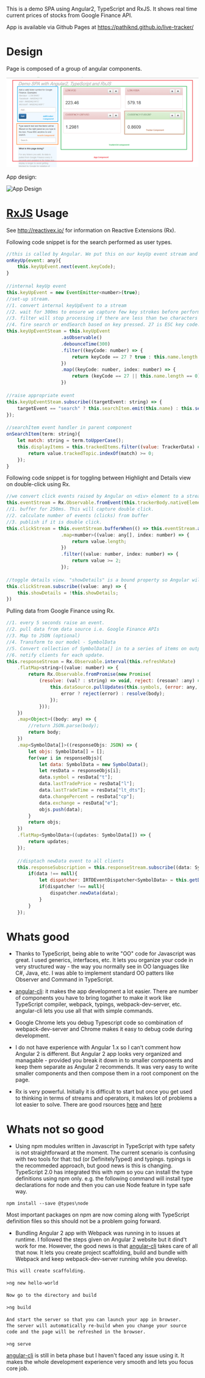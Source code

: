 This is a demo SPA using Angular2, TypeScript and RxJS. It shows real time current prices of stocks from Google Finance API.

App is available via Github Pages at https://pathiknd.github.io/live-tracker/

# Design

Page is composed of a group of angular components.

![Page Composition](/images/page.png)

App design:

![App Design](/images/live-tracker-design.png)


# [RxJS](https://github.com/Reactive-Extensions/RxJS) Usage

See http://reactivex.io/ for information on Reactive Extensions (Rx).

Following code snippet is for the search performed as user types.

```javascript
//this is called by Angular. We put this on our keyUp event stream and return.    
onKeyUp(event: any){    
	this.keyUpEvent.next(event.keyCode);        
}

//internal keyUp event
this.keyUpEvent = new EventEmitter<number>(true);
//set-up stream.
//1. convert internal keyUpEvent to a stream
//2. wait for 300ms to ensure we capture few key strokes before performing search
//3. filter will stop processing if there are less than two characters in search box
//4. fire search or endSearch based on key pressed. 27 is ESC key code.
this.keyUpEventSteam = this.keyUpEvent
                    .asObservable()
                    .debounceTime(300)
                    .filter((keyCode: number) => {                        
                        return keyCode == 27 ? true : this.name.length != 1;
                    })
                    .map((keyCode: number, index: number) => {
                        return (keyCode == 27 || this.name.length == 0) ? "end" : "search";
                    })                   
                    
//raise appropriate event
this.keyUpEventSteam.subscribe((targetEvent: string) => {
	targetEvent == "search" ? this.searchItem.emit(this.name) : this.sendEndSearch();
});

//searchItem event handler in parent component
onSearchItem(term: string){
	let match: string = term.toUpperCase();
    this.displayItems = this.trackedItems.filter((value: TrackerData) => {
    	return value.trackedTopic.indexOf(match) >= 0;
	});
}
```

Following code snippet is for toggling between Highlight and Details view on double-click using Rx.

```javascript	
//we convert click events raised by Angular on <div> element to a stream
this.eventStream = Rx.Observable.fromEvent(this.trackerBody.nativeElement, "click");
//1. buffer for 250ms. This will capture double click.
//2. calculate number of events (clicks) from buffer
//3. publish if it is double click.
this.clickStream = this.eventStream.bufferWhen(() => this.eventStream.auditTime(250))
                    .map<number>((value: any[], index: number) => { 
                        return value.length;
                    })
                    .filter((value: number, index: number) => {
                        return value >= 2;
                    });

//toggle details view. "showDetails" is a bound property so Angular will toggle the view.	 
this.clickStream.subscribe((value: any) => {
	this.showDetails = !this.showDetails;            
})
```

Pulling data from Google Finance using Rx.

```javascript
//1. every 5 seconds raise an event.
//2. pull data from data source i.e. Google Finance APIs
//3. Map to JSON (optional)
//4. Transform to our model - SymbolData
//5. Convert collection of SymbolData[] in to a series of items on output streaming
//6. notify clients for each update.        
this.responseStream = Rx.Observable.interval(this.refreshRate)
	.flatMap<string>((value: number) => {
    	return Rx.Observable.fromPromise(new Promise(
        	(resolve: (val? : string) => void, reject: (resoan? :any) => void) => {
            	this.dataSource.pullUpdates(this.symbols, (error: any, body: any, response: string) => {
                	error ? reject(error) : resolve(body);
                });
            }));
	})
    .map<Object>((body: any) => {
    	//return JSON.parse(body);
        return body;
	})
    .map<SymbolData[]>((responseObjs: JSON) => {
    	let objs: SymbolData[] = [];
        for(var i in responseObjs){
        	let data: SymbolData = new SymbolData();
            let resData = responseObjs[i];
            data.symbol = resData["t"];                       
            data.lastTradePrice = resData["l"];
            data.lastTradeTime = resData["lt_dts"];
            data.changePercent = resData["cp"];
            data.exchange = resData["e"];
            objs.push(data);
		}
    	return objs;                
	})
    .flatMap<SymbolData>((updates: SymbolData[]) => {
    	return updates;
	});

	//disptach newData event to all clients
    this.responseSubscription = this.responseStream.subscribe((data: SymbolData) => {
    	if(data !== null){
        	let dispatcher: IRTDEventDispatcher<SymbolData> = this.getDispatcherFromSymbol(data.getFullSymbolName()); 
            if(dispatcher !== null){
            	dispatcher.newData(data);
			}
		}
	});
```

# Whats good

* Thanks to TypeScript, being able to write "OO" code for Javascript was great. I used generics, interfaces, etc. It lets you organize your code in very structured way - the way you normally see in OO languages like C#, Java, etc. I was able to implement standard OO patters like Observer and Command in TypeScript.

* [angular-cli](https://github.com/angular/angular-cli): it makes the app development a lot easier. There are number of components you have to bring togather to make it work like TypeScript compiler, webpack, typings, webpack-dev-server, etc. angular-cli lets you use all that with simple commands.

* Google Chrome lets you debug Typescript code so combination of webpack-dev-server and Chrome makes it easy to debug code during development.

* I do not have experience with Angular 1.x so I can't comment how Angular 2 is different. But Angular 2 app looks very organized and managable - provided you break it down in to smaller components and keep them separate as Angular 2 recommends. It was very easy to write smaller components and then compose them in a root component on the page. 

* Rx is very powerful. Initially it is  difficult to start but once you get used to thinking in terms of streams and operators, it makes lot of problems a lot easier to solve. There are good rsources [here](https://github.com/Reactive-Extensions/RxJS) and [here](http://reactivex.io/)

# Whats not so good

* Using npm modules written in Javascript in TypeScript with type safety is not straightforward at the moment. The current scenario is confusing with two tools for that: tsd (or DefinitelyTyped) and typings. typings is the recommeded approach, but good news is this is changing. TypeScript 2.0 has integrated this with npm so you can install the type definitions using npm only. e.g. the following command will install type declarations for node and then you can use Node feature in type safe way.

```
npm install --save @types\node
```

Most important packages on npm are now coming along with TypeScript definition files so this should not be a problem going forward.

* Bundling Angular 2 app with Webpack was running in to issues at runtime. I followed the steps given on Angular 2 website but it dind't work for me. However, the good news is that [angular-cli](https://github.com/angular/angular-cli) takes care of all that now. It lets you create project scaffolding, build and bundle with Webpack and keep webpack-dev-server running while you develop.

```
This will create scaffolding.

>ng new hello-world

Now go to the directory and build

>ng build

And start the server so that you can launch your app in browser. 
The server will automatically re-build when you change your source 
code and the page will be refreshed in the browser.

>ng serve
```
[angular-cli](https://github.com/angular/angular-cli) is still in beta phase but I haven't faced any issue using it. It makes the whole development experience very smooth and lets you focus core job. 

